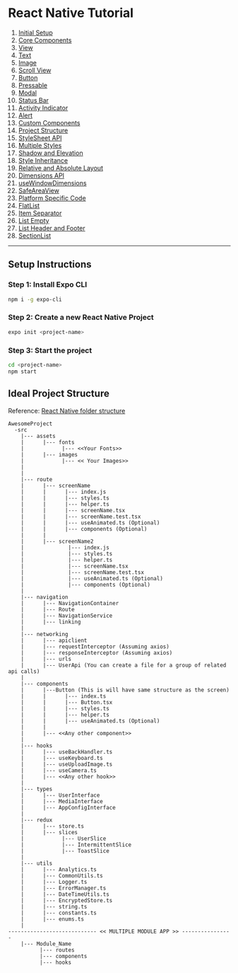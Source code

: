 # React Native Tutorial

1. [Initial Setup](https://github.com/tirthraj07/React-Native/tree/72ee9a1b2e98e5ad93d1afa3ba12a39a632f7e23)
1. [Core Components](https://github.com/tirthraj07/React-Native/tree/cbcf6a5def175ba247744814c27206ff0ae48b29)
1. [View](https://github.com/tirthraj07/React-Native/tree/bac2bffac3cc8e85efe28b039113b88a48736bec)
1. [Text](https://github.com/tirthraj07/React-Native/tree/b924b06778c4475a571ac7aef962e4f56bd8c92f)
1. [Image](https://github.com/tirthraj07/React-Native/tree/2d8433ed34a24ac4ba00fd376e3d91fc04a599a7)
1. [Scroll View](https://github.com/tirthraj07/React-Native/tree/114d1e1ec9d1e2a27890d65b6bb3d284f9ba22e5)
1. [Button](https://github.com/tirthraj07/React-Native/tree/a15f31d87bed11f190d8f4177fcba86d63a113bf)
1. [Pressable](https://github.com/tirthraj07/React-Native/tree/9567c7740eacb8b4d998d026c94971837f9dbe7a)
1. [Modal](https://github.com/tirthraj07/React-Native/tree/52dfdef8cc4a48c956598349c76791c45a753632)
1. [Status Bar](https://github.com/tirthraj07/React-Native/tree/f71be0bb838c40e7adb0d1769eb81d4905997634)
1. [Activity Indicator](https://github.com/tirthraj07/React-Native/tree/782f75d9a2020cf1b91f84096dcd57a5dd0427a8)
1. [Alert](https://github.com/tirthraj07/React-Native/tree/eebda41fc309bd68acef7296403e1f961eefcccb)
1. [Custom Components](https://github.com/tirthraj07/React-Native/tree/0302bbaa5503769b226725e36caa551424f9ceaf)
1. [Project Structure](https://github.com/tirthraj07/React-Native/tree/d9c11c0495f6130faef3b9fbebe808c718813fe1)
1. [StyleSheet API](https://github.com/tirthraj07/React-Native/tree/50f2aabaf6c286da3696eef9e0db92b064626749)
1. [Multiple Styles](https://github.com/tirthraj07/React-Native/tree/86d912b866a48fdc17859d6b8d968fac35fb2409)
1. [Shadow and Elevation](https://github.com/tirthraj07/React-Native/tree/f36c8afdfe5de0ed8f6df8b2264c7315663a2287)
1. [Style Inheritance](https://github.com/tirthraj07/React-Native/tree/b3dd6c183973fa928078023a8b70087a6364dc99)
1. [Relative and Absolute Layout](https://github.com/tirthraj07/React-Native/tree/498c081c0cf7cb0ac0e8d48710e796d0907511cf)
1. [Dimensions API](https://github.com/tirthraj07/React-Native/tree/d196eec62a0cb1f6a9a27a65d21e3c976235e1b3)
1. [useWindowDimensions](https://github.com/tirthraj07/React-Native/tree/6e131f34b0467976596675c5ccd137ffe074d573)
1. [SafeAreaView](https://github.com/tirthraj07/React-Native/tree/e6c3331c4c022c62498504324253fae5f3c38dfa)
1. [Platform Specific Code](https://github.com/tirthraj07/React-Native/tree/4863934be452afcbf6a35d940bc451b4cc0e728e)
1. [FlatList](https://github.com/tirthraj07/React-Native/tree/c982fcf25c1966ea149785952f1667878388ea71)
1. [Item Separator](https://github.com/tirthraj07/React-Native/tree/acab0b5ea19499cbc2c72d74c4556b619f324a97)
1. [List Empty](https://github.com/tirthraj07/React-Native/tree/fc69afc91d006fecb6ab3e000e9c2ddf32700d79)
1. [List Header and Footer](https://github.com/tirthraj07/React-Native/tree/4951a242eabef6f648c134cce6915c6052a76050)
1. [SectionList](https://github.com/tirthraj07/React-Native/tree/14de25a975dca91d3ee22f8c79f017e51a4b10eb)

---

## Setup Instructions

### Step 1: Install Expo CLI

```bash
npm i -g expo-cli
```

### Step 2: Create a new React Native Project

```bash
expo init <project-name>
```

### Step 3: Start the project

```bash
cd <project-name>
npm start
```

## Ideal Project Structure

Reference: [React Native folder structure](https://medium.com/@nitishprasad/react-native-folder-structure-e9ceab3150f3)

```
AwesomeProject
  -src
    |--- assets
    |      |--- fonts
    |            |--- <<Your Fonts>>
    |      |--- images
    |            |--- << Your Images>>
    |
    |
    |--- route
    |      |--- screenName
    |      |      |--- index.js
    |      |      |--- styles.ts
    |      |      |--- helper.ts
    |      |      |--- screenName.tsx
    |      |      |--- screenName.test.tsx
    |      |      |--- useAnimated.ts (Optional)
    |      |      |--- components (Optional)
    |      |
    |      |--- screenName2
    |              |--- index.js
    |              |--- styles.ts
    |              |--- helper.ts
    |              |--- screenName.tsx
    |              |--- screenName.test.tsx
    |              |--- useAnimated.ts (Optional)
    |              |--- components (Optional)
    |
    |--- navigation
    |      |--- NavigationContainer
    |      |--- Route
    |      |--- NavigationService
    |      |--- linking
    |
    |--- networking
    |      |--- apiclient
    |      |--- requestInterceptor (Assuming axios)
    |      |--- responseInterceptor (Assuming axios)
    |      |--- urls
    |      |--- UserApi (You can create a file for a group of related api calls)
    |
    |--- components
    |      |---Button (This is will have same structure as the screen)
    |      |      |--- index.ts
    |      |      |--- Button.tsx
    |      |      |--- styles.ts
    |      |      |--- helper.ts
    |      |      |--- useAnimated.ts (Optional)
    |      |
    |      |--- <<Any other component>>
    |
    |--- hooks
    |      |--- useBackHandler.ts
    |      |--- useKeyboard.ts
    |      |--- useUploadImage.ts
    |      |--- useCamera.ts
    |      |--- <<Any other hook>>
    |
    |--- types
    |      |--- UserInterface
    |      |--- MediaInterface
    |      |--- AppConfigInterface
    |
    |--- redux
    |      |--- store.ts
    |      |--- slices
    |            |--- UserSlice
    |            |--- IntermittentSlice
    |            |--- ToastSlice
    |
    |--- utils
    |      |--- Analytics.ts
    |      |--- CommonUtils.ts
    |      |--- Logger.ts
    |      |--- ErrorManager.ts
    |      |--- DateTimeUtils.ts
    |      |--- EncryptedStore.ts
    |      |--- string.ts
    |      |--- constants.ts
    |      |--- enums.ts
    |
---------------------------- << MULTIPLE MODULE APP >> ----------------
    |--- Module_Name
          |--- routes
          |--- components
          |--- hooks
```
